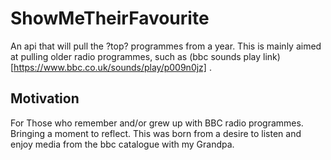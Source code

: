 # ShowMeTheirFavourite

An api that will pull the ?top? programmes from a year. This is mainly aimed at pulling older radio programmes, such as 
(bbc sounds play link)[https://www.bbc.co.uk/sounds/play/p009n0jz] .

## Motivation

For Those who remember and/or grew up with BBC radio programmes. Bringing a moment to reflect. This was born from a desire to listen and enjoy media from the bbc catalogue with my Grandpa.

